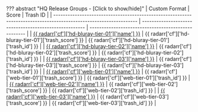 ??? abstract "HQ Release Groups - [Click to show/hide]"
    | Custom Format                                                                                                     | Score                                                  | Trash ID                                            |
    | ----------------------------------------------------------------------------------------------------------------- | ------------------------------------------------------ | --------------------------------------------------- |
    | [{{ radarr['cf']['hd-bluray-tier-01']['name'] }}](/Radarr/Radarr-collection-of-custom-formats/#hd-bluray-tier-01) | {{ radarr['cf']['hd-bluray-tier-01']['trash_score'] }} | {{ radarr['cf']['hd-bluray-tier-01']['trash_id'] }} |
    | [{{ radarr['cf']['hd-bluray-tier-02']['name'] }}](/Radarr/Radarr-collection-of-custom-formats/#hd-bluray-tier-02) | {{ radarr['cf']['hd-bluray-tier-02']['trash_score'] }} | {{ radarr['cf']['hd-bluray-tier-02']['trash_id'] }} |
    | [{{ radarr['cf']['hd-bluray-tier-03']['name'] }}](/Radarr/Radarr-collection-of-custom-formats/#hd-bluray-tier-03) | {{ radarr['cf']['hd-bluray-tier-03']['trash_score'] }} | {{ radarr['cf']['hd-bluray-tier-03']['trash_id'] }} |
    | [{{ radarr['cf']['web-tier-01']['name'] }}](/Radarr/Radarr-collection-of-custom-formats/#web-tier-01)             | {{ radarr['cf']['web-tier-01']['trash_score'] }}       | {{ radarr['cf']['web-tier-01']['trash_id'] }}       |
    | [{{ radarr['cf']['web-tier-02']['name'] }}](/Radarr/Radarr-collection-of-custom-formats/#web-tier-02)             | {{ radarr['cf']['web-tier-02']['trash_score'] }}       | {{ radarr['cf']['web-tier-02']['trash_id'] }}       |
    | [{{ radarr['cf']['web-tier-03']['name'] }}](/Radarr/Radarr-collection-of-custom-formats/#web-tier-03)             | {{ radarr['cf']['web-tier-03']['trash_score'] }}       | {{ radarr['cf']['web-tier-03']['trash_id'] }}       |

